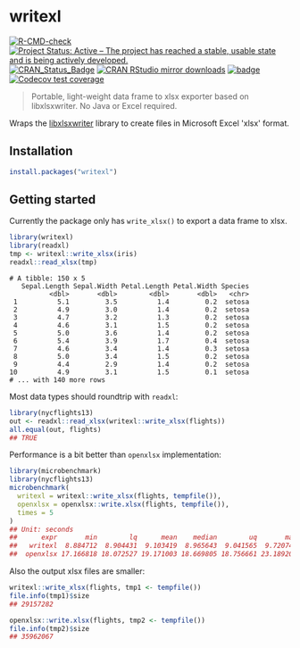 # writexl

<!-- badges: start -->
[![R-CMD-check](https://github.com/ropensci/writexl/actions/workflows/R-CMD-check.yaml/badge.svg)](https://github.com/ropensci/writexl/actions/workflows/R-CMD-check.yaml)
[![Project Status: Active – The project has reached a stable, usable state and is being actively developed.](http://www.repostatus.org/badges/latest/active.svg)](http://www.repostatus.org/#active)
[![CRAN_Status_Badge](http://www.r-pkg.org/badges/version/writexl)](http://cran.r-project.org/package=writexl)
[![CRAN RStudio mirror downloads](http://cranlogs.r-pkg.org/badges/writexl)](http://cran.r-project.org/web/packages/writexl/index.html)
[![badge](https://ropensci.r-universe.dev/badges/writexl)](https://ropensci.r-universe.dev)
[![Codecov test coverage](https://codecov.io/gh/ropensci/writexl/graph/badge.svg)](https://app.codecov.io/gh/ropensci/writexl)
<!-- badges: end -->

> Portable, light-weight data frame to xlsx exporter based on libxlsxwriter.  No Java or Excel required.

Wraps the [libxlsxwriter](https://github.com/jmcnamara/libxlsxwriter) library to create files
in Microsoft Excel 'xlsx' format.

## Installation

```r
install.packages("writexl")
```

## Getting started

Currently the package only has `write_xlsx()` to export a data frame to xlsx. 

```r
library(writexl)
library(readxl)
tmp <- writexl::write_xlsx(iris)
readxl::read_xlsx(tmp)
```
```
# A tibble: 150 x 5
   Sepal.Length Sepal.Width Petal.Length Petal.Width Species
          <dbl>       <dbl>        <dbl>       <dbl>   <chr>
 1          5.1         3.5          1.4         0.2  setosa
 2          4.9         3.0          1.4         0.2  setosa
 3          4.7         3.2          1.3         0.2  setosa
 4          4.6         3.1          1.5         0.2  setosa
 5          5.0         3.6          1.4         0.2  setosa
 6          5.4         3.9          1.7         0.4  setosa
 7          4.6         3.4          1.4         0.3  setosa
 8          5.0         3.4          1.5         0.2  setosa
 9          4.4         2.9          1.4         0.2  setosa
10          4.9         3.1          1.5         0.1  setosa
# ... with 140 more rows
```

Most data types should roundtrip with `readxl`:

```r
library(nycflights13)
out <- readxl::read_xlsx(writexl::write_xlsx(flights))
all.equal(out, flights)
## TRUE
```

Performance is a bit better than `openxlsx` implementation:

```r
library(microbenchmark)
library(nycflights13)
microbenchmark(
  writexl = writexl::write_xlsx(flights, tempfile()),
  openxlsx = openxlsx::write.xlsx(flights, tempfile()),
  times = 5
)
## Unit: seconds
##      expr       min        lq      mean    median        uq       max neval
##   writexl  8.884712  8.904431  9.103419  8.965643  9.041565  9.720743     5
##  openxlsx 17.166818 18.072527 19.171003 18.669805 18.756661 23.189206     5
```

Also the output xlsx files are smaller:

```r
writexl::write_xlsx(flights, tmp1 <- tempfile())
file.info(tmp1)$size
## 29157282
```

```r
openxlsx::write.xlsx(flights, tmp2 <- tempfile())
file.info(tmp2)$size
## 35962067
```
